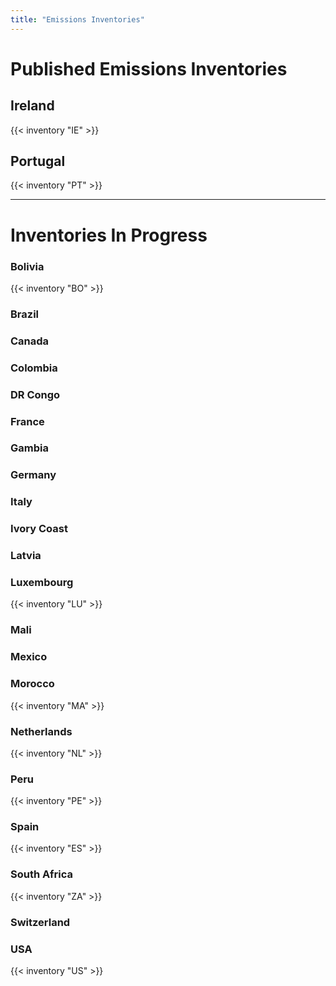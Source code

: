 ```yaml
---
title: "Emissions Inventories"
---
```


# Published Emissions Inventories

## Ireland
{{< inventory "IE" >}}

## Portugal
{{< inventory "PT" >}}

---

# Inventories In Progress

### Bolivia
{{< inventory "BO" >}}
### Brazil
### Canada
### Colombia
### DR Congo
### France
### Gambia
### Germany
### Italy
### Ivory Coast
### Latvia
### Luxembourg
{{< inventory "LU" >}}
### Mali
### Mexico
### Morocco
{{< inventory "MA" >}}
### Netherlands
{{< inventory "NL" >}}
### Peru
{{< inventory "PE" >}}
### Spain
{{< inventory "ES" >}}
### South Africa
{{< inventory "ZA" >}}
### Switzerland
### USA
{{< inventory "US" >}}
